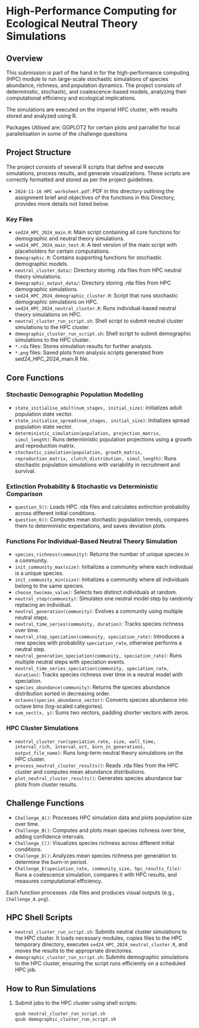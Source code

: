 # High-Performance Computing for Ecological Neutral Theory Simulations

## Overview
This submission is part of the hand in for the high-performance computing (HPC) module to run large-scale stochastic simulations of species abundance, richness, and population dynamics. The project consists of deterministic, stochastic, and coalescence-based models, analyzing their computational efficiency and ecological implications.

The simulations are executed on the imperial HPC cluster, with results stored and analyzed using R.

Packages Utilised are: GGPLOT2 for certain plots and parrallel for local parallelisation in some of the challenge questions

## Project Structure
The project consists of several R scripts that define and execute simulations, process results, and generate visualizations. These scripts are correctly formatted and stored as per the project guidelines.

- `2024-11-16 HPC worksheet.pdf`: PDF in this directory outlining the assignment brief and objectives of the functions in this Directory, provides more details not listed below.


### Key Files
- `sed24_HPC_2024_main.R`: Main script containing all core functions for demographic and neutral theory simulations.
- `sed24_HPC_2024_main_test.R`: A test version of the main script with placeholders for certain computations.
- `Demographic.R`: Contains supporting functions for stochastic demographic models.
- `neutral_cluster_data/`: Directory storing .rda files from HPC neutral theory simulations.
- `Demographic_output_data/`: Directory storing .rda files from HPC demographic simulations.
- `sed24_HPC_2024_demographic_cluster.R`: Script that runs stochastic demographic simulations on HPC.
- `sed24_HPC_2024_neutral_cluster.R`: Runs individual-based neutral theory simulations on HPC.
- `neutral_cluster_run_script.sh`: Shell script to submit neutral cluster simulations to the HPC cluster.
- `demographic_cluster_run_script.sh`: Shell script to submit demographic simulations to the HPC cluster.
- `*.rda` files: Stores simulation results for further analysis.
- `*.png` files: Saved plots from analysis scripts generated from sed24_HPC_2024_main.R file.

## Core Functions

### Stochastic Demographic Population Modelling
- `state_initialise_adult(num_stages, initial_size)`: Initializes adult population state vector.
- `state_initialise_spread(num_stages, initial_size)`: Initializes spread population state vector.
- `deterministic_simulation(population, projection_matrix, simul_length)`: Runs deterministic population projections using a growth and reproduction matrix.
- `stochastic_simulation(population, growth_matrix, reproduction_matrix, clutch_distribution, simul_length)`: Runs stochastic population simulations with variability in recruitment and survival.

### Extinction Probability & Stochastic vs Deterministic Comparison
- `question_5()`: Loads HPC .rda files and calculates extinction probability across different initial conditions.
- `question_6()`: Computes mean stochastic population trends, compares them to deterministic expectations, and saves deviation plots.

### Functions For Individual-Based Neutral Theory Simulation
- `species_richness(community)`: Returns the number of unique species in a community.
- `init_community_max(size)`: Initializes a community where each individual is a unique species.
- `init_community_min(size)`: Initializes a community where all individuals belong to the same species.
- `choose_two(max_value)`: Selects two distinct individuals at random.
- `neutral_step(community)`: Simulates one neutral model step by randomly replacing an individual.
- `neutral_generation(community)`: Evolves a community using multiple neutral steps.
- `neutral_time_series(community, duration)`: Tracks species richness over time.
- `neutral_step_speciation(community, speciation_rate)`: Introduces a new species with probability `speciation_rate`, otherwise performs a neutral step.
- `neutral_generation_speciation(community, speciation_rate)`: Runs multiple neutral steps with speciation events.
- `neutral_time_series_speciation(community, speciation_rate, duration)`: Tracks species richness over time in a neutral model with speciation.
- `species_abundance(community)`: Returns the species abundance distribution sorted in decreasing order.
- `octaves(species_abundance_vector)`: Converts species abundance into octave bins (log-scaled categories).
- `sum_vect(x, y)`: Sums two vectors, padding shorter vectors with zeros.

### HPC Cluster Simulations
- `neutral_cluster_run(speciation_rate, size, wall_time, interval_rich, interval_oct, burn_in_generations, output_file_name)`: Runs long-term neutral theory simulations on the HPC cluster.
- `process_neutral_cluster_results()`: Reads .rda files from the HPC cluster and computes mean abundance distributions.
- `plot_neutral_cluster_results()`: Generates species abundance bar plots from cluster results.

## Challenge Functions
- `Challenge_A()`: Processes HPC simulation data and plots population size over time.
- `Challenge_B()`: Computes and plots mean species richness over time, adding confidence intervals.
- `Challenge_C()`: Visualizes species richness across different initial conditions.
- `Challenge_D()`: Analyzes mean species richness per generation to determine the burn-in period.
- `Challenge_E(speciation_rate, community_size, hpc_results_file)`: Runs a coalescence simulation, compares it with HPC results, and measures computational efficiency.

Each function processes .rda files and produces visual outputs (e.g., `Challenge_A.png`).

## HPC Shell Scripts
- `neutral_cluster_run_script.sh`: Submits neutral cluster simulations to the HPC cluster. It loads necessary modules, copies files to the HPC temporary directory, executes `sed24_HPC_2024_neutral_cluster.R`, and moves the results to the appropriate directories.
- `demographic_cluster_run_script.sh`: Submits demographic simulations to the HPC cluster, ensuring the script runs efficiently on a scheduled HPC job.

## How to Run Simulations
1. Submit jobs to the HPC cluster using shell scripts:
   ```bash
   qsub neutral_cluster_run_script.sh
   qsub demographic_cluster_run_script.sh
   ```